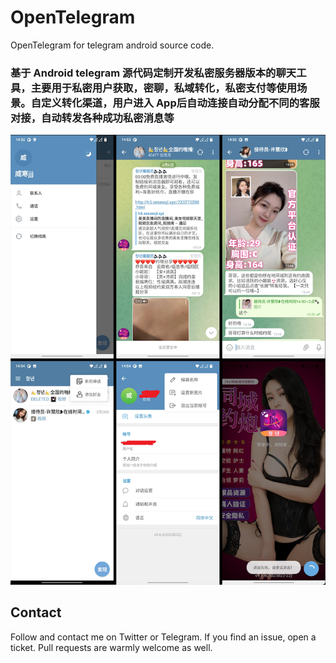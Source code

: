# OpenTelegram
OpenTelegram for telegram android source code.

### 基于 Android telegram 源代码定制开发私密服务器版本的聊天工具，主要用于私密用户获取，密聊，私域转化，私密支付等使用场景。自定义转化渠道，用户进入 App后自动连接自动分配不同的客服对接，自动转发各种成功私密消息等

![](screenshots/images_10_15_47.png)


## Contact
Follow and contact me on Twitter or Telegram. If you find an issue, open a ticket. Pull requests are warmly welcome as well.